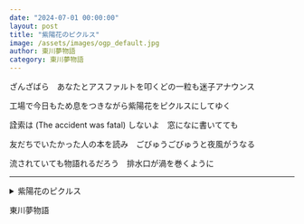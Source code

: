 ```yaml
---
date: "2024-07-01 00:00:00"
layout: post
title: "紫陽花のピクルス"
image: /assets/images/ogp_default.jpg
author: 東川夢物語
category: 東川夢物語
---
```


<div class="tanka-area"><div class="tanka">
<p>ざんざばら　あなたとアスファルトを叩くどの一粒も迷子アナウンス</p>

<p>工場で今日もため息をつきながら紫陽花をピクルスにしてゆく</p>

<p>詮索は (The accident was fatal) しないよ　窓になに書いてても</p>

<p>友だちでいたかった人の本を読み　ごびゅうごびゅうと夜風がうなる</p>

<p>流されていても物語れるだろう　排水口が渦を巻くように</p>

</div></div>

---

<details><summary>紫陽花のピクルス</summary>
ざんざばら　あなたとアスファルトを叩くどの一粒も迷子アナウンス<br/>
工場で今日もため息をつきながら紫陽花をピクルスにしてゆく<br/>
詮索は (The accident was fatal) しないよ　窓になに書いてても<br/>
友だちでいたかった人の本を読み　ごびゅうごびゅうと夜風がうなる<br/>
流されていても物語れるだろう　排水口が渦を巻くように<br/>
<br/>

</details>

東川夢物語
